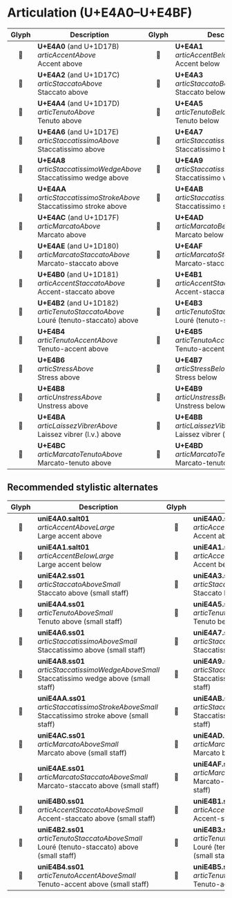 Articulation (U+E4A0–U+E4BF)
============================

| **Glyph** | **Description** | **Glyph** | **Description**
| :-------: | --------------- | :-------: | ---------------
|<span class="bravura_large">&#xe4a0;</span> | **U+E4A0** (and U+1D17B)<br/>*articAccentAbove*<br/>Accent above | <span class="bravura_large">&#xe4a1;</span> | **U+E4A1**<br/>*articAccentBelow*<br/>Accent below
|<span class="bravura_large">&#xe4a2;</span> | **U+E4A2** (and U+1D17C)<br/>*articStaccatoAbove*<br/>Staccato above | <span class="bravura_large">&#xe4a3;</span> | **U+E4A3**<br/>*articStaccatoBelow*<br/>Staccato below
|<span class="bravura_large">&#xe4a4;</span> | **U+E4A4** (and U+1D17D)<br/>*articTenutoAbove*<br/>Tenuto above | <span class="bravura_large">&#xe4a5;</span> | **U+E4A5**<br/>*articTenutoBelow*<br/>Tenuto below
|<span class="bravura_large">&#xe4a6;</span> | **U+E4A6** (and U+1D17E)<br/>*articStaccatissimoAbove*<br/>Staccatissimo above | <span class="bravura_large">&#xe4a7;</span> | **U+E4A7**<br/>*articStaccatissimoBelow*<br/>Staccatissimo below
|<span class="bravura_large">&#xe4a8;</span> | **U+E4A8**<br/>*articStaccatissimoWedgeAbove*<br/>Staccatissimo wedge above | <span class="bravura_large">&#xe4a9;</span> | **U+E4A9**<br/>*articStaccatissimoWedgeBelow*<br/>Staccatissimo wedge below
|<span class="bravura_large">&#xe4aa;</span> | **U+E4AA**<br/>*articStaccatissimoStrokeAbove*<br/>Staccatissimo stroke above | <span class="bravura_large">&#xe4ab;</span> | **U+E4AB**<br/>*articStaccatissimoStrokeBelow*<br/>Staccatissimo stroke below
|<span class="bravura_large">&#xe4ac;</span> | **U+E4AC** (and U+1D17F)<br/>*articMarcatoAbove*<br/>Marcato above | <span class="bravura_large">&#xe4ad;</span> | **U+E4AD**<br/>*articMarcatoBelow*<br/>Marcato below
|<span class="bravura_large">&#xe4ae;</span> | **U+E4AE** (and U+1D180)<br/>*articMarcatoStaccatoAbove*<br/>Marcato-staccato above | <span class="bravura_large">&#xe4af;</span> | **U+E4AF**<br/>*articMarcatoStaccatoBelow*<br/>Marcato-staccato below
|<span class="bravura_large">&#xe4b0;</span> | **U+E4B0** (and U+1D181)<br/>*articAccentStaccatoAbove*<br/>Accent-staccato above | <span class="bravura_large">&#xe4b1;</span> | **U+E4B1**<br/>*articAccentStaccatoBelow*<br/>Accent-staccato below
|<span class="bravura_large">&#xe4b2;</span> | **U+E4B2** (and U+1D182)<br/>*articTenutoStaccatoAbove*<br/>Louré (tenuto-staccato) above | <span class="bravura_large">&#xe4b3;</span> | **U+E4B3**<br/>*articTenutoStaccatoBelow*<br/>Louré (tenuto-staccato) below
|<span class="bravura_large">&#xe4b4;</span> | **U+E4B4**<br/>*articTenutoAccentAbove*<br/>Tenuto-accent above | <span class="bravura_large">&#xe4b5;</span> | **U+E4B5**<br/>*articTenutoAccentBelow*<br/>Tenuto-accent below
|<span class="bravura_large">&#xe4b6;</span> | **U+E4B6**<br/>*articStressAbove*<br/>Stress above | <span class="bravura_large">&#xe4b7;</span> | **U+E4B7**<br/>*articStressBelow*<br/>Stress below
|<span class="bravura_large">&#xe4b8;</span> | **U+E4B8**<br/>*articUnstressAbove*<br/>Unstress above | <span class="bravura_large">&#xe4b9;</span> | **U+E4B9**<br/>*articUnstressBelow*<br/>Unstress below
|<span class="bravura_large">&#xe4ba;</span> | **U+E4BA**<br/>*articLaissezVibrerAbove*<br/>Laissez vibrer (l.v.) above | <span class="bravura_large">&#xe4bb;</span> | **U+E4BB**<br/>*articLaissezVibrerBelow*<br/>Laissez vibrer (l.v.) below
|<span class="bravura_large">&#xe4bc;</span> | **U+E4BC**<br/>*articMarcatoTenutoAbove*<br/>Marcato-tenuto above | <span class="bravura_large">&#xe4bd;</span> | **U+E4BD**<br/>*articMarcatoTenutoBelow*<br/>Marcato-tenuto below

Recommended stylistic alternates
--------------------------------
| **Glyph** | **Description** | **Glyph** | **Description**
| :-------: | --------------- | :-------: | ---------------
|<span class="bravura_large">&#xf42a;</span> | **uniE4A0.salt01**<br/>*articAccentAboveLarge*<br/>Large accent above | <span class="bravura_large">&#xf475;</span> | **uniE4A0.ss01**<br/>*articAccentAboveSmall*<br/>Accent above (small staff)
|<span class="bravura_large">&#xf42b;</span> | **uniE4A1.salt01**<br/>*articAccentBelowLarge*<br/>Large accent below | <span class="bravura_large">&#xf476;</span> | **uniE4A1.ss01**<br/>*articAccentBelowSmall*<br/>Accent below (small staff)
|<span class="bravura_large">&#xf477;</span> | **uniE4A2.ss01**<br/>*articStaccatoAboveSmall*<br/>Staccato above (small staff) | <span class="bravura_large">&#xf478;</span> | **uniE4A3.ss01**<br/>*articStaccatoBelowSmall*<br/>Staccato below (small staff)
|<span class="bravura_large">&#xf479;</span> | **uniE4A4.ss01**<br/>*articTenutoAboveSmall*<br/>Tenuto above (small staff) | <span class="bravura_large">&#xf47a;</span> | **uniE4A5.ss01**<br/>*articTenutoBelowSmall*<br/>Tenuto below (small staff)
|<span class="bravura_large">&#xf47b;</span> | **uniE4A6.ss01**<br/>*articStaccatissimoAboveSmall*<br/>Staccatissimo above (small staff) | <span class="bravura_large">&#xf47c;</span> | **uniE4A7.ss01**<br/>*articStaccatissimoBelowSmall*<br/>Staccatissimo below (small staff)
|<span class="bravura_large">&#xf47d;</span> | **uniE4A8.ss01**<br/>*articStaccatissimoWedgeAboveSmall*<br/>Staccatissimo wedge above (small staff) | <span class="bravura_large">&#xf47e;</span> | **uniE4A9.ss01**<br/>*articStaccatissimoWedgeBelowSmall*<br/>Staccatissimo wedge below (small staff)
|<span class="bravura_large">&#xf47f;</span> | **uniE4AA.ss01**<br/>*articStaccatissimoStrokeAboveSmall*<br/>Staccatissimo stroke above (small staff) | <span class="bravura_large">&#xf480;</span> | **uniE4AB.ss01**<br/>*articStaccatissimoStrokeBelowSmall*<br/>Staccatissimo stroke below (small staff)
|<span class="bravura_large">&#xf481;</span> | **uniE4AC.ss01**<br/>*articMarcatoAboveSmall*<br/>Marcato above (small staff) | <span class="bravura_large">&#xf482;</span> | **uniE4AD.ss01**<br/>*articMarcatoBelowSmall*<br/>Marcato below (small staff)
|<span class="bravura_large">&#xf483;</span> | **uniE4AE.ss01**<br/>*articMarcatoStaccatoAboveSmall*<br/>Marcato-staccato above (small staff) | <span class="bravura_large">&#xf484;</span> | **uniE4AF.ss01**<br/>*articMarcatoStaccatoBelowSmall*<br/>Marcato-staccato below (small staff)
|<span class="bravura_large">&#xf485;</span> | **uniE4B0.ss01**<br/>*articAccentStaccatoAboveSmall*<br/>Accent-staccato above (small staff) | <span class="bravura_large">&#xf486;</span> | **uniE4B1.ss01**<br/>*articAccentStaccatoBelowSmall*<br/>Accent-staccato below (small staff)
|<span class="bravura_large">&#xf487;</span> | **uniE4B2.ss01**<br/>*articTenutoStaccatoAboveSmall*<br/>Louré (tenuto-staccato) above (small staff) | <span class="bravura_large">&#xf488;</span> | **uniE4B3.ss01**<br/>*articTenutoStaccatoBelowSmall*<br/>Louré (tenuto-staccato) below (small staff)
|<span class="bravura_large">&#xf489;</span> | **uniE4B4.ss01**<br/>*articTenutoAccentAboveSmall*<br/>Tenuto-accent above (small staff) | <span class="bravura_large">&#xf48a;</span> | **uniE4B5.ss01**<br/>*articTenutoAccentBelowSmall*<br/>Tenuto-accent below (small staff)